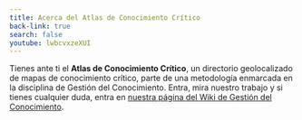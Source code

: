 ```yaml
---
title: Acerca del Atlas de Conocimiento Crítico
back-link: true
search: false
youtube: lwbcvxzeXUI
---
```


Tienes ante ti el **Atlas de Conocimiento Crítico**, un directorio geolocalizado de mapas de conocimiento crítico, parte de una metodología enmarcada en la disciplina de Gestión del Conocimiento. Entra, mira nuestro trabajo y si tienes cualquier duda, entra en [nuestra página del Wiki de Gestión del Conocimiento](https://ws168.juntadeandalucia.es/wikigestionC/index.php?title=Mapa_de_Conocimiento_Cr%C3%ADtico).
